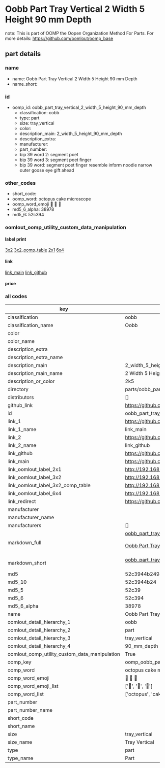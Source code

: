 # Oobb Part Tray Vertical 2 Width 5 Height 90 mm Depth  

note: This is part of OOMP the Oopen Organization Method For Parts. For more details: https://github.com/oomlout/oomp_base

##  part details
  







### name
* name: Oobb Part Tray Vertical 2 Width 5 Height 90 mm Depth
* name_short: 
### id
* oomp_id: oobb_part_tray_vertical_2_width_5_height_90_mm_depth
  * classification: oobb
  * type: part
  * size: tray_vertical
  * color: 
  * description_main: 2_width_5_height_90_mm_depth
  * description_extra: 
  * manufacturer: 
  * part_number: 
  * bip 39 word 2: segment poet
  * bip 39 word 3: segment poet finger
  * bip 39 word: segment poet finger resemble inform noodle narrow outer goose eye gift ahead

### other_codes
* short_code: 
* oomp_word: octopus cake microscope
* oomp_word_emoji :octopus: :cake: :microscope:
* md5_6_alpha: 38978
* md5_6: 52c394






### oomlout_oomp_utility_custom_data_manipulation
#### label print
[3x2](http://192.168.1.245:1112/?label=oomp%2038978)
[3x2_oomp_table](http://192.168.1.108:1112/?label=oomp%2038978)
[2x1](http://192.168.1.242:1112/?label=oomp%2038978)
[6x4](http://192.168.1.55:1112/?label=oomp%2038978)    

#### link

[link_main](https://github.com/oomlout/oomlout_oomp_version_1_messy/tree/main/parts/oobb_part_tray_vertical_2_width_5_height_90_mm_depth) [link_github](https://github.com/oomlout/oomlout_oomp_version_1_messy/tree/main/parts/oobb_part_tray_vertical_2_width_5_height_90_mm_depth)                             

#### price







### all codes 
| key | value |  
| --- | --- |  
| classification | oobb |  
| classification_name | Oobb |  
| color |  |  
| color_name |  |  
| description_extra |  |  
| description_extra_name |  |  
| description_main | 2_width_5_height_90_mm_depth |  
| description_main_name | 2 Width 5 Height 90 mm Depth |  
| description_or_color | 2k5 |  
| directory | parts/oobb_part_tray_vertical_2_width_5_height_90_mm_depth |  
| distributors | [] |  
| github_link | https://github.com/oomlout/oomlout_oomp_part_src/tree/main/parts/oobb_part_tray_vertical_2_width_5_height_90_mm_depth |  
| id | oobb_part_tray_vertical_2_width_5_height_90_mm_depth |  
| link_1 | https://github.com/oomlout/oomlout_oomp_version_1_messy/tree/main/parts/oobb_part_tray_vertical_2_width_5_height_90_mm_depth |  
| link_1_name | link_main |  
| link_2 | https://github.com/oomlout/oomlout_oomp_version_1_messy/tree/main/parts/oobb_part_tray_vertical_2_width_5_height_90_mm_depth |  
| link_2_name | link_github |  
| link_github | https://github.com/oomlout/oomlout_oomp_version_1_messy/tree/main/parts/oobb_part_tray_vertical_2_width_5_height_90_mm_depth |  
| link_main | https://github.com/oomlout/oomlout_oomp_version_1_messy/tree/main/parts/oobb_part_tray_vertical_2_width_5_height_90_mm_depth |  
| link_oomlout_label_2x1 | http://192.168.1.242:1112/?label=oomp%2038978 |  
| link_oomlout_label_3x2 | http://192.168.1.245:1112/?label=oomp%2038978 |  
| link_oomlout_label_3x2_oomp_table | http://192.168.1.108:1112/?label=oomp%2038978 |  
| link_oomlout_label_6x4 | http://192.168.1.55:1112/?label=oomp%2038978 |  
| link_redirect | https://github.com/oomlout/oomlout_oomp_version_1_messy/tree/main/parts/oobb_part_tray_vertical_2_width_5_height_90_mm_depth |  
| manufacturer |  |  
| manufacturer_name |  |  
| manufacturers | [] |  
| markdown_full | [oobb_part_tray_vertical_2_width_5_height_90_mm_depth](none)<br>[](none)<br>[Oobb Part Tray Vertical 2 Width 5 Height 90 Mm Depth](none)<br><br> |  
| markdown_short | [oobb_part_tray_vertical_2_width_5_height_90_mm_depth](none)<br><br> |  
| md5 | 52c3944b249d52625839cb74ade9ce19 |  
| md5_10 | 52c3944b24 |  
| md5_5 | 52c39 |  
| md5_6 | 52c394 |  
| md5_6_alpha | 38978 |  
| name | Oobb Part Tray Vertical 2 Width 5 Height 90 mm Depth |  
| oomlout_detail_hierarchy_1 | oobb |  
| oomlout_detail_hierarchy_2 | part |  
| oomlout_detail_hierarchy_3 | tray_vertical |  
| oomlout_detail_hierarchy_4 | 90_mm_depth |  
| oomlout_oomp_utility_custom_data_manipulation | True |  
| oomp_key | oomp_oobb_part_tray_vertical_2_width_5_height_90_mm_depth |  
| oomp_word | octopus cake microscope |  
| oomp_word_emoji | :octopus: :cake: :microscope: |  
| oomp_word_emoji_list | [':octopus:', ':cake:', ':microscope:'] |  
| oomp_word_list | ['octopus', 'cake', 'microscope'] |  
| part_number |  |  
| part_number_name |  |  
| short_code |  |  
| short_name |  |  
| size | tray_vertical |  
| size_name | Tray Vertical |  
| type | part |  
| type_name | Part |  
